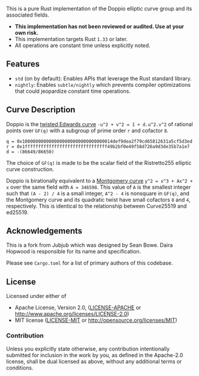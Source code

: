 
This is a pure Rust implementation of the Doppio elliptic curve group and its associated fields.

* **This implementation has not been reviewed or audited. Use at your own risk.**
* This implementation targets Rust `1.33` or later.
* All operations are constant time unless explicitly noted.

## Features

* `std` (on by default): Enables APIs that leverage the Rust standard library.
* `nightly`: Enables `subtle/nightly` which prevents compiler optimizations that could jeopardize constant time operations.

## Curve Description

Doppio is the [twisted Edwards curve](https://en.wikipedia.org/wiki/Twisted_Edwards_curve) `-u^2 + v^2 = 1 + d.u^2.v^2` of rational points over `GF(q)` with a subgroup of prime order `r` and cofactor `8`.

```
q = 0x1000000000000000000000000000000014def9dea2f79cd65812631a5cf5d3ed
r = 0x1fffffffffffffffffffffffffffffff49b2bf0e49f58d726a9d3de35b7a1e7
d = -(86649/86650)
```

The choice of `GF(q)` is made to be the scalar field of the Ristretto255 elliptic curve construction.

Doppio is birationally equivalent to a [Montgomery curve](https://en.wikipedia.org/wiki/Montgomery_curve) `y^2 = x^3 + Ax^2 + x` over the same field with `A = 346598`. This value of `A` is the smallest integer such that `(A - 2) / 4` is a small integer, `A^2 - 4` is nonsquare in `GF(q)`, and the Montgomery curve and its quadratic twist have small cofactors `8` and `4`, respectively. This is identical to the relationship between Curve25519 and ed25519.

## Acknowledgements

This is a fork from Jubjub which was designed by Sean Bowe. Daira Hopwood is responsible for its name and specification.

Please see `Cargo.toml` for a list of primary authors of this codebase.

## License

Licensed under either of

 * Apache License, Version 2.0, ([LICENSE-APACHE](LICENSE-APACHE) or http://www.apache.org/licenses/LICENSE-2.0)
 * MIT license ([LICENSE-MIT](LICENSE-MIT) or http://opensource.org/licenses/MIT)

### Contribution

Unless you explicitly state otherwise, any contribution intentionally
submitted for inclusion in the work by you, as defined in the Apache-2.0
license, shall be dual licensed as above, without any additional terms or
conditions.
